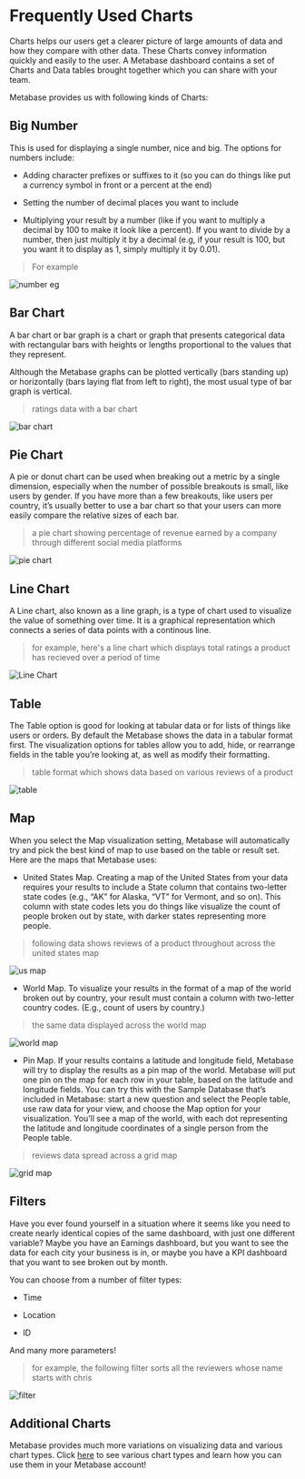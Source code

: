 # Frequently Used Charts

Charts helps our users get a clearer picture of large amounts of data and how they compare with other data. These Charts convey information quickly and easily to the user. A Metabase dashboard contains a set of Charts and Data tables brought together which you can share with your team.

Metabase provides us with following kinds of Charts:

## Big Number

This is used for displaying a single number, nice and big. The options for numbers include:

- Adding character prefixes or suffixes to it (so you can do things like put a currency symbol in front or a percent at the end)

- Setting the number of decimal places you want to include

- Multiplying your result by a number (like if you want to multiply a decimal by 100 to make it look like a percent). If you want to divide by a number, then just multiply it by a decimal (e.g, if your result is 100, but you want it to display as 1, simply multiply it by 0.01).

>For example

![number eg](/docs/images/Number.png)

## Bar Chart

A bar chart or bar graph is a chart or graph that presents categorical data with rectangular bars with heights or lengths proportional to the values that they represent.

Although the Metabase graphs can be plotted vertically (bars standing up) or horizontally (bars laying flat from left to right), the most usual type of bar graph is vertical.

>ratings data with a bar chart 

![bar chart](/docs/images/BarChart.png)

## Pie Chart

A pie or donut chart can be used when breaking out a metric by a single dimension, especially when the number of possible breakouts is small, like users by gender. If you have more than a few breakouts, like users per country, it’s usually better to use a bar chart so that your users can more easily compare the relative sizes of each bar.

>a pie chart showing percentage of revenue earned by a company through different social media platforms

![pie chart](/docs/images/PieChart.png)

## Line Chart

A Line chart, also known as a line graph, is a type of chart used to visualize the value of something over time. It is a graphical representation which connects a series of data points with a continous line.

>for example, here's a line chart which displays total ratings a product has recieved over a period of time

![Line Chart](/docs/images/LineChart.png)

## Table

The Table option is good for looking at tabular data or for lists of things like users or orders. By default the Metabase shows the data in a tabular format first. The visualization options for tables allow you to add, hide, or rearrange fields in the table you’re looking at, as well as modify their formatting.

>table format which shows data based on various reviews of a product

![table](/docs/images/Table.png)

## Map

When you select the Map visualization setting, Metabase will automatically try and pick the best kind of map to use based on the table or result set. Here are the maps that Metabase uses:

- United States Map. Creating a map of the United States from your data requires your results to include a State column that contains two-letter state codes (e.g., “AK” for Alaska, “VT” for Vermont, and so on). This column with state codes lets you do things like visualize the count of people broken out by state, with darker states representing more people.

>following data shows reviews of a product throughout across the united states map

![us map](/docs/images/USMap.png)

- World Map. To visualize your results in the format of a map of the world broken out by country, your result must contain a column with two-letter country codes. (E.g., count of users by country.)

>the same data displayed across the world map

![world map](/docs/images/WorldMap.png)

- Pin Map. If your results contains a latitude and longitude field, Metabase will try to display the results as a pin map of the world. Metabase will put one pin on the map for each row in your table, based on the latitude and longitude fields. You can try this with the Sample Database that’s included in Metabase: start a new question and select the People table, use raw data for your view, and choose the Map option for your visualization. You’ll see a map of the world, with each dot representing the latitude and longitude coordinates of a single person from the People table.

>reviews data spread across a grid map

![grid map](/docs/images/GridMap.png)

## Filters

Have you ever found yourself in a situation where it seems like you need to create nearly identical copies of the same dashboard, with just one different variable? Maybe you have an Earnings dashboard, but you want to see the data for each city your business is in, or maybe you have a KPI dashboard that you want to see broken out by month.

You can choose from a number of filter types:

- Time

- Location

- ID

And many more parameters!

>for example, the following filter sorts all the reviewers whose name starts with chris

![filter](/docs/images/Filter.png)


## Additional Charts

Metabase provides much more variations on visualizing data and various chart types. Click [here](https://www.metabase.com/docs/latest/users-guide/05-visualizing-results.html) to see various chart types and learn how you can use them in your Metabase account!







